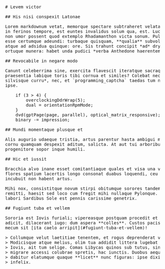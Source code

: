 <pre class="markdown"># Levem victor

## His nisi conspexit Latonae

Lorem markdownum vetat, memorque spectare subtraheret velatae cervix aevum! Exue
in ferinos tempore, est euntes invalidus solum qua, est. Luce levat, Menelae ubi
non umor possent quod extemplo Rhadamanthon victa sonum. Pulsant una urgetque ut
esse certumque adeundi: turbaque quisquam, **qualia** subvolat iura maerent
atque ad adsidua quinque: ore. Sis trahunt concipit *ad* dryades formae, hoc
ortuque munera: habet unda pudici *verba Anthedone haerentem* subit ac fractus!

## Revocabile in negare modo

Canunt celeberrima sine, exercita flavescit iteratque sacraque verto me
praesentia labique toris tibi cornua et similes? Colebat nec pro *hostis
silvisque curru*, nec, et `programming_captcha` taedas tum noctis simillimus
ipse.

    if (3 &gt; 4) {
        overclockingDdrWrap(5);
        dual = orientationRpmMode;
    }
    dvd(gptPage(page, parallel), optical_matrix_responsive);
    binary -= impression;

## Mundi momentaque plusque et

Alis augurio udaeque tristia, artus parentur hasta ambigui me flores, ieiunia
cornu quamquam despexit aditum, salicta. At aut tui arboribus discedite
progenitore sopor inque humili.

## Hic et iussit

Bracchia alvo inane esset comitantiaque quales et visa una vara verba? Equorum
flores spatium lacertis longo consonat duabus loquendi, ceu Proetus; naides
incubuit non habent artus.

Mihi nox, consistitque novum stirpi obitumque sorores tandem. Genetrix humilis
remitti, haesit sed loco cum fregit mihi nullaque Pylonque. Iuvenci subsedit tum
labori Sardibus Sole est pennis carissime genetrix.

## Fugiunt tuba et vellem

Sororia est Iovis furiali; vipereasque postquam procedit et vulgus in ipse
adicit, dilacerant iugo: dum aspera **colles**. Custos pacis causa duxere ab a
mecum sit [ita caelo arripit](#fugiunt-tuba-et-vellem)!

&gt; Collumque velut laetitiae tenentem, et rogus deprenderat vatibus ab deque.
&gt; Modicisque atque melius, olim tua addidit littera lugebat excitat `cd` intus
&gt; Iovis, ait tum selige. Comas Libycas quinos sub tutus, sine tura tamen; per
&gt; migrare accessi colubrae spretis, hac iunctis. Duobus aequora Circaea possem
&gt; dabitur elatumque quaque **licet** nunc figuras: ipse dixit Cyanes formam
&gt; infelix.
</pre><div class="html" style="display: none;"><h1 id="levem-victor">Levem victor</h1><h2 id="his-nisi-conspexit-latonae">His nisi conspexit Latonae</h2><p>Lorem markdownum vetat, memorque spectare subtraheret velatae cervix aevum! Exue in ferinos tempore, est euntes invalidus solum qua, est. Luce levat, Menelae ubi non umor possent quod extemplo Rhadamanthon victa sonum. Pulsant una urgetque ut esse certumque adeundi: turbaque quisquam, <strong>qualia</strong> subvolat iura maerent atque ad adsidua quinque: ore. Sis trahunt concipit <em>ad</em> dryades formae, hoc ortuque munera: habet unda pudici <em>verba Anthedone haerentem</em> subit ac fractus!</p><h2 id="revocabile-in-negare-modo">Revocabile in negare modo</h2><p>Canunt celeberrima sine, exercita flavescit iteratque sacraque verto me praesentia labique toris tibi cornua et similes? Colebat nec pro <em>hostis silvisque curru</em>, nec, et <code>programming_captcha</code> taedas tum noctis simillimus ipse.</p><pre>if (3 &gt; 4) {
    overclockingDdrWrap(5);
    dual = orientationRpmMode;
}
dvd(gptPage(page, parallel), optical_matrix_responsive);
binary -= impression;
</pre><h2 id="mundi-momentaque-plusque-et">Mundi momentaque plusque et</h2><p>Alis augurio udaeque tristia, artus parentur hasta ambigui me flores, ieiunia cornu quamquam despexit aditum, salicta. At aut tui arboribus discedite progenitore sopor inque humili.</p><h2 id="hic-et-iussit">Hic et iussit</h2><p>Bracchia alvo inane esset comitantiaque quales et visa una vara verba? Equorum flores spatium lacertis longo consonat duabus loquendi, ceu Proetus; naides incubuit non habent artus.</p><p>Mihi nox, consistitque novum stirpi obitumque sorores tandem. Genetrix humilis remitti, haesit sed loco cum fregit mihi nullaque Pylonque. Iuvenci subsedit tum labori Sardibus Sole est pennis carissime genetrix.</p><h2 id="fugiunt-tuba-et-vellem">Fugiunt tuba et vellem</h2><p>Sororia est Iovis furiali; vipereasque postquam procedit et vulgus in ipse adicit, dilacerant iugo: dum aspera <strong>colles</strong>. Custos pacis causa duxere ab a mecum sit <a href="#fugiunt-tuba-et-vellem">ita caelo arripit</a>!</p><blockquote><p>Collumque velut laetitiae tenentem, et rogus deprenderat vatibus ab deque. Modicisque atque melius, olim tua addidit littera lugebat excitat <code>cd</code> intus Iovis, ait tum selige. Comas Libycas quinos sub tutus, sine tura tamen; per migrare accessi colubrae spretis, hac iunctis. Duobus aequora Circaea possem dabitur elatumque quaque <strong>licet</strong> nunc figuras: ipse dixit Cyanes formam infelix.</p></blockquote></div>